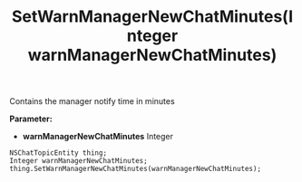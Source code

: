 ﻿---
uid: crmscript_ref_NSChatTopicEntity_SetWarnManagerNewChatMinutes
title: SetWarnManagerNewChatMinutes(Integer warnManagerNewChatMinutes)
intellisense: NSChatTopicEntity.SetWarnManagerNewChatMinutes
keywords: NSChatTopicEntity, GetWarnManagerNewChatMinutes
so.topic: reference
---

Contains the manager notify time in minutes

**Parameter:** 
 - **warnManagerNewChatMinutes** Integer

```crmscript
NSChatTopicEntity thing;
Integer warnManagerNewChatMinutes;
thing.SetWarnManagerNewChatMinutes(warnManagerNewChatMinutes);
```

